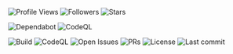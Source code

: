 <!-- Profile badges -->
![Profile Views](https://komarev.com/ghpvc/?username=AyeshaSangani&label=Profile%20views&style=flat)
![Followers](https://img.shields.io/github/followers/AyeshaSangani?style=flat)
![Stars](https://img.shields.io/github/stars/AyeshaSangani?affiliations=OWNER&style=flat)

<!-- Security/quality “pro look” (static badges that signal best practices) -->
![Dependabot](https://img.shields.io/badge/Dependabot-Enabled-success?logo=dependabot)
![CodeQL](https://img.shields.io/badge/CodeQL-Security%20Scan-active?logo=github)

<!-- Replace REPO with your repo name -->
![Build](https://img.shields.io/github/actions/workflow/status/AyeshaSangani/REPO/ci.yml?branch=main)
![CodeQL](https://img.shields.io/github/actions/workflow/status/AyeshaSangani/REPO/codeql.yml?label=CodeQL)
![Open Issues](https://img.shields.io/github/issues/AyeshaSangani/REPO)
![PRs](https://img.shields.io/github/issues-pr/AyeshaSangani/REPO)
![License](https://img.shields.io/github/license/AyeshaSangani/REPO)
![Last commit](https://img.shields.io/github/last-commit/AyeshaSangani/REPO)



